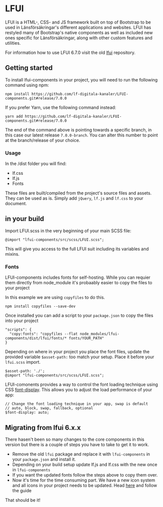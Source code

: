 # LFUI

LFUI is a HTML-, CSS- and JS framework built on top of Bootstrap to be used in Länsförsäkringar's different applications and websites. LFUI has restyled many of Bootstrap's native components as well as included new ones specific for Länsförsäkringar, along with other custom features and utilities.


For information how to use LFUI 6.7.0 visit the old [lfui](https://github.com/LF-digitala-kanaler/LFUI) repository.

## Getting started 

To install lfui-components in your project, you will need to run the following command using npm:
```
npm install https://github.com/lf-digitala-kanaler/LFUI-components.git#release/7.0.0
```
If you prefer Yarn, use the following command instead:
```
yarn add https://github.com/lf-digitala-kanaler/LFUI-components.git#release/7.0.0
```


The end of the command above is pointing towards a specific branch, in this case our latest release ```7.0.0-branch```. You can alter this number to point at the branch/release of your choice.

### Usage

In the /dist folder you will find:

* lf.css
* lf.js
* Fonts

These files are built/compiled from the project's source files and assets. They can be used as is. Simply add ```jQuery```, ```lf.js``` and ```lf.css``` to your document.

## in your build

Import LFUI.scss in the very beginning of your main SCSS file:

```@import "lfui-components/src/scss/LFUI.scss";```

This will give you access to the full LFUI suit including its variables and mixins.

### Fonts

LFUI-components includes fonts for self-hosting. While you can requier them directly from node_module it's probaably easier to copy the files to your project 

In this example we are using ```copyfiles``` to do this.  


```
npm install copyfiles --save-dev
```

Once installed you can add a script to your ```package.json``` to copy the files into your project

```
"scripts": {
  "copy:fonts": "copyfiles --flat node_modules/lfui-components/dist/lfui/fonts/* fonts/YOUR_PATH"
}
```

Depending on where in your project you place the font files, update the provided variable `$asset-path:` too match your setup. Place it before your ```lfui.scss``` import.

```
$asset-path: './';
@import "lfui-components/src/scss/LFUI.scss";
```

LFUI-comonents provides a way to control the font loading technique using CSS [font-display](https://developer.mozilla.org/en-US/docs/Web/CSS/@font-face/font-display). This allows you to adjust the load performance of your app:

```
// Change the font loading technique in your app, swap is default
// auto, block, swap, fallback, optional
$font-display: auto;

```

## Migrating from lfui 6.x.x

There hasen't been so many changes to the core components in this version but there is a couple of steps you have to take to get it to work. 

* Remove the old `lfui` package and replace it with `lfui-components` in your `package.json` and install it. 
* Depending on your build setup update lf.js and lf.css with the new once in `lfui-components`
* If you want the updated fonts follow the steps above to copy them over.
* Now it's time for the time consuming part. We have a new icon system and all icons in your project needs to be updated. Head [here](https://github.com/LF-digitala-kanaler/LFUI-icons) and follow the guide 

That should be it! 
